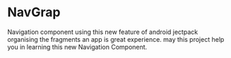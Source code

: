 # NavGrap

Navigation component
using this new feature of android jectpack 
organising the fragments an app is great experience.
may this project help you in learning this new Navigation Component. 
